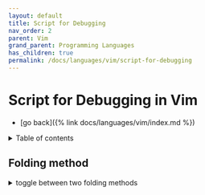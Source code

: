 ```yaml
---
layout: default
title: Script for Debugging
nav_order: 2
parent: Vim
grand_parent: Programming Languages
has_children: true
permalink: /docs/languages/vim/script-for-debugging
---
```


# Script for Debugging in Vim

- [go back]({% link docs/languages/vim/index.md %})

<details markdown="block">
  <summary>
    Table of contents
  </summary>
  {: .text-delta }
1. TOC
{:toc}
</details>

## Folding method

<details markdown="block">
  <summary>
    toggle between two folding methods
  </summary>

- filename: `vimrc`
```vim
" vim -N -u vimrc
" vim -N -u path/to/your/vimrc
"
" `:so vimrc`
" `:so %`
function! ToggleFoldMethod()
  " The 'foldmethod' option tells Vim what method to use when folding text.
  " https://vim.fandom.com/wiki/Folding
  " https://vimdoc.sourceforge.net/htmldoc/fold.html#zf
  "
  " There are two main methods of folding text: 'manual' and 'indent'.
  " • Manual
  "   - The 'manual' method is the simplest, and is the default.
  "   - It uses markers in the text to define the start and end of each fold.
  "     - `zf` to create
  "     - `zd` to delete
  "     - `zR` to open all folds
  "     - `zM` to close all folds
  "     - `zE` to delete all folds
  " • Indent
  "   - The 'indent' method is more sophisticated, and is often more convenient.
  "   - It uses the indentation of the text to define the start and end of each fold.
  let l:foldmethod = &foldmethod
  echom "fold method was " . l:foldmethod
  if l:foldmethod == 'manual'
    set foldmethod=indent
    echom "fold method is now indent"
  else
    set foldmethod=manual
    echom "fold method is now manual"
  endif

  " VIM FOLDING CHEATSHEET
  " `zj` moves the cursor to the next fold.
  " `zk` moves the cursor to the previous fold.
  " `zo` opens a fold at the cursor.
  " `zO` opens all folds at the cursor.
  " `zm` increases the foldlevel by one.
  " `zM` closes all open folds.
  " `zr` decreases the foldlevel by one.
  " `zR` decreases the foldlevel to zero -- all folds will be open.
  " `zd` deletes the fold at the cursor.
  " `zE` deletes all folds.
  " `[z` move to start of open fold.
  " `]z` move to end of open fold.
endfunc
" `:set foldmethod?`
```
</details>
